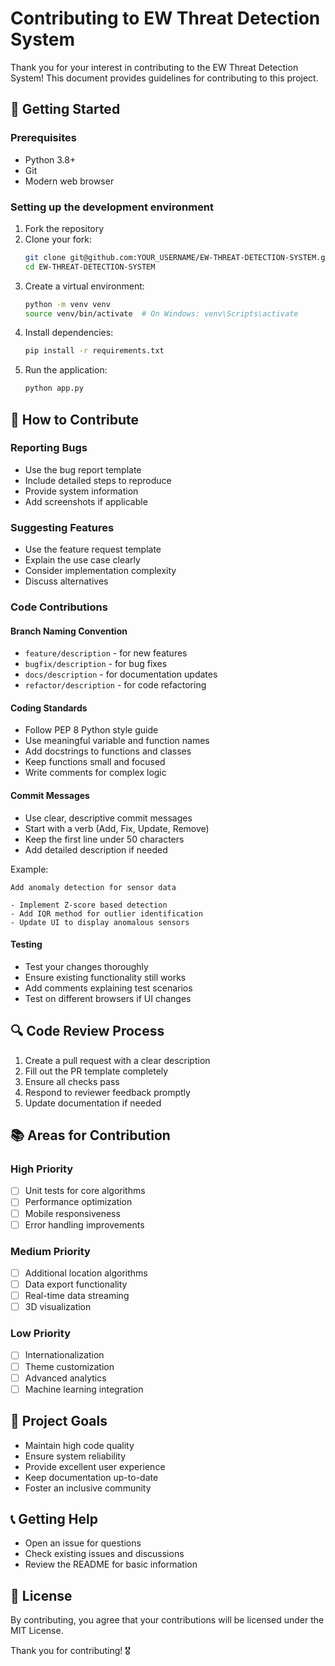 # Contributing to EW Threat Detection System

Thank you for your interest in contributing to the EW Threat Detection System! This document provides guidelines for contributing to this project.

## 🚀 Getting Started

### Prerequisites
- Python 3.8+
- Git
- Modern web browser

### Setting up the development environment
1. Fork the repository
2. Clone your fork:
   ```bash
   git clone git@github.com:YOUR_USERNAME/EW-THREAT-DETECTION-SYSTEM.git
   cd EW-THREAT-DETECTION-SYSTEM
   ```
3. Create a virtual environment:
   ```bash
   python -m venv venv
   source venv/bin/activate  # On Windows: venv\Scripts\activate
   ```
4. Install dependencies:
   ```bash
   pip install -r requirements.txt
   ```
5. Run the application:
   ```bash
   python app.py
   ```

## 📝 How to Contribute

### Reporting Bugs
- Use the bug report template
- Include detailed steps to reproduce
- Provide system information
- Add screenshots if applicable

### Suggesting Features
- Use the feature request template
- Explain the use case clearly
- Consider implementation complexity
- Discuss alternatives

### Code Contributions

#### Branch Naming Convention
- `feature/description` - for new features
- `bugfix/description` - for bug fixes
- `docs/description` - for documentation updates
- `refactor/description` - for code refactoring

#### Coding Standards
- Follow PEP 8 Python style guide
- Use meaningful variable and function names
- Add docstrings to functions and classes
- Keep functions small and focused
- Write comments for complex logic

#### Commit Messages
- Use clear, descriptive commit messages
- Start with a verb (Add, Fix, Update, Remove)
- Keep the first line under 50 characters
- Add detailed description if needed

Example:
```
Add anomaly detection for sensor data

- Implement Z-score based detection
- Add IQR method for outlier identification
- Update UI to display anomalous sensors
```

#### Testing
- Test your changes thoroughly
- Ensure existing functionality still works
- Add comments explaining test scenarios
- Test on different browsers if UI changes

## 🔍 Code Review Process

1. Create a pull request with a clear description
2. Fill out the PR template completely
3. Ensure all checks pass
4. Respond to reviewer feedback promptly
5. Update documentation if needed

## 📚 Areas for Contribution

### High Priority
- [ ] Unit tests for core algorithms
- [ ] Performance optimization
- [ ] Mobile responsiveness
- [ ] Error handling improvements

### Medium Priority
- [ ] Additional location algorithms
- [ ] Data export functionality
- [ ] Real-time data streaming
- [ ] 3D visualization

### Low Priority
- [ ] Internationalization
- [ ] Theme customization
- [ ] Advanced analytics
- [ ] Machine learning integration

## 🎯 Project Goals

- Maintain high code quality
- Ensure system reliability
- Provide excellent user experience
- Keep documentation up-to-date
- Foster an inclusive community

## 📞 Getting Help

- Open an issue for questions
- Check existing issues and discussions
- Review the README for basic information

## 📄 License

By contributing, you agree that your contributions will be licensed under the MIT License.

Thank you for contributing! 🎖️
